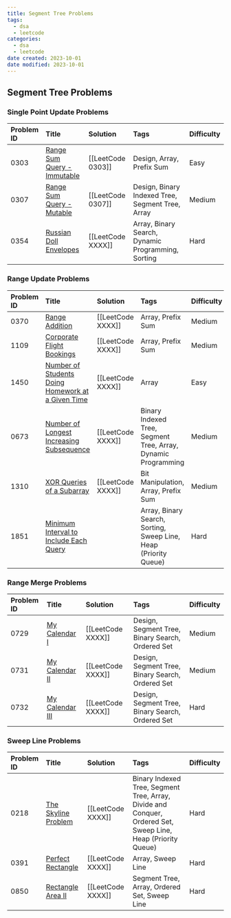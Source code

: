 ```yaml
---
title: Segment Tree Problems
tags:
  - dsa
  - leetcode
categories:
  - dsa
  - leetcode
date created: 2023-10-01
date modified: 2023-10-01
---
```


## Segment Tree Problems

### Single Point Update Problems

| Problem ID | Title | Solution | Tags | Difficulty |
| :------ | :------ | :------ | :------ | :------ |
| 0303 | [Range Sum Query - Immutable](https://leetcode.com/problems/range-sum-query-immutable/) | [[LeetCode 0303]] | Design, Array, Prefix Sum | Easy |
| 0307 | [Range Sum Query - Mutable](https://leetcode.com/problems/range-sum-query-mutable/) | [[LeetCode 0307]] | Design, Binary Indexed Tree, Segment Tree, Array | Medium |
| 0354 | [Russian Doll Envelopes](https://leetcode.com/problems/russian-doll-envelopes/) | [[LeetCode XXXX]] | Array, Binary Search, Dynamic Programming, Sorting | Hard |

### Range Update Problems

| Problem ID | Title | Solution | Tags | Difficulty |
| :------ | :------ | :------ | :------ | :------ |
| 0370 | [Range Addition](https://leetcode.com/problems/range-addition/) | [[LeetCode XXXX]] | Array, Prefix Sum | Medium |
| 1109 | [Corporate Flight Bookings](https://leetcode.com/problems/corporate-flight-bookings/) | [[LeetCode XXXX]] | Array, Prefix Sum | Medium |
| 1450 | [Number of Students Doing Homework at a Given Time](https://leetcode.com/problems/number-of-students-doing-homework-at-a-given-time/) | [[LeetCode XXXX]] | Array | Easy |
| 0673 | [Number of Longest Increasing Subsequence](https://leetcode.com/problems/number-of-longest-increasing-subsequence/) | [[LeetCode XXXX]] | Binary Indexed Tree, Segment Tree, Array, Dynamic Programming | Medium |
| 1310 | [XOR Queries of a Subarray](https://leetcode.com/problems/xor-queries-of-a-subarray/) | [[LeetCode XXXX]] | Bit Manipulation, Array, Prefix Sum | Medium |
| 1851 | [Minimum Interval to Include Each Query](https://leetcode.com/problems/minimum-interval-to-include-each-query/) |  | Array, Binary Search, Sorting, Sweep Line, Heap (Priority Queue) | Hard |

### Range Merge Problems

| Problem ID | Title | Solution | Tags | Difficulty |
| :------ | :------ | :------ | :------ | :------ |
| 0729 | [My Calendar I](https://leetcode.com/problems/my-calendar-i/) | [[LeetCode XXXX]] | Design, Segment Tree, Binary Search, Ordered Set | Medium |
| 0731 | [My Calendar II](https://leetcode.com/problems/my-calendar-ii/) | [[LeetCode XXXX]] | Design, Segment Tree, Binary Search, Ordered Set | Medium |
| 0732 | [My Calendar III](https://leetcode.com/problems/my-calendar-iii/) | [[LeetCode XXXX]] | Design, Segment Tree, Binary Search, Ordered Set | Hard |

### Sweep Line Problems

| Problem ID | Title | Solution | Tags | Difficulty |
| :------ | :------ | :------ | :------ | :------ |
| 0218 | [The Skyline Problem](https://leetcode.com/problems/the-skyline-problem/) | [[LeetCode XXXX]] | Binary Indexed Tree, Segment Tree, Array, Divide and Conquer, Ordered Set, Sweep Line, Heap (Priority Queue) | Hard |
| 0391 | [Perfect Rectangle](https://leetcode.com/problems/perfect-rectangle/) | [[LeetCode XXXX]] | Array, Sweep Line | Hard |
| 0850 | [Rectangle Area II](https://leetcode.com/problems/rectangle-area-ii/) | [[LeetCode XXXX]] | Segment Tree, Array, Ordered Set, Sweep Line | Hard |
